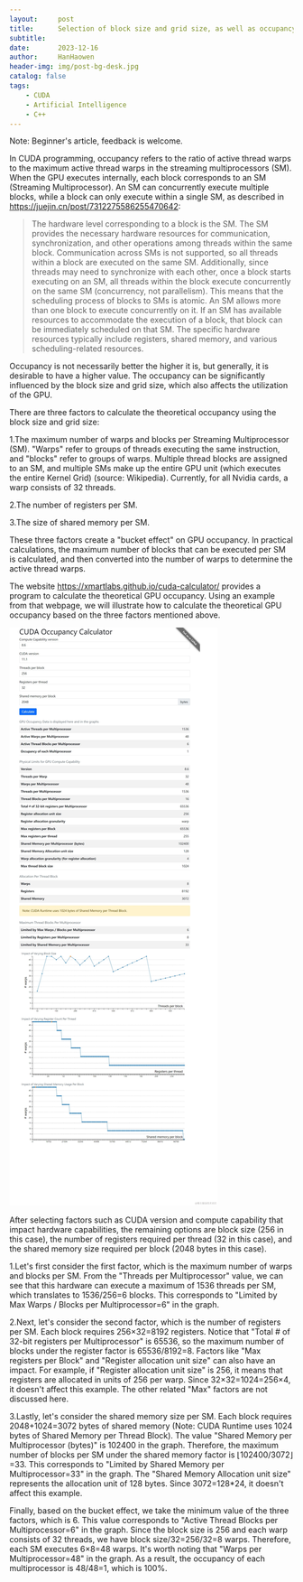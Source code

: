 ```yaml
---
layout:     post   				   
title:      Selection of block size and grid size, as well as occupancy calculation, in CUDA programming. 				
subtitle:   
date:       2023-12-16 			
author:     HanHaowen 			
header-img: img/post-bg-desk.jpg 	
catalog: false 						
tags:								
    - CUDA
    - Artificial Intelligence
    - C++
---
```


Note: Beginner's article, feedback is welcome.

In CUDA programming, occupancy refers to the ratio of active thread warps to the maximum active thread warps in the streaming multiprocessors (SM). When the GPU executes internally, each block corresponds to an SM (Streaming Multiprocessor). An SM can concurrently execute multiple blocks, while a block can only execute within a single SM, as described in https://juejin.cn/post/7312275586255470642:
>The hardware level corresponding to a block is the SM. The SM provides the necessary hardware resources for communication, synchronization, and other operations among threads within the same block. Communication across SMs is not supported, so all threads within a block are executed on the same SM. Additionally, since threads may need to synchronize with each other, once a block starts executing on an SM, all threads within the block execute concurrently on the same SM (concurrency, not parallelism). This means that the scheduling process of blocks to SMs is atomic. An SM allows more than one block to execute concurrently on it. If an SM has available resources to accommodate the execution of a block, that block can be immediately scheduled on that SM. The specific hardware resources typically include registers, shared memory, and various scheduling-related resources.

Occupancy is not necessarily better the higher it is, but generally, it is desirable to have a higher value. The occupancy can be significantly influenced by the block size and grid size, which also affects the utilization of the GPU.

There are three factors to calculate the theoretical occupancy using the block size and grid size:

1.The maximum number of warps and blocks per Streaming Multiprocessor (SM). "Warps" refer to groups of threads executing the same instruction, and "blocks" refer to groups of warps. Multiple thread blocks are assigned to an SM, and multiple SMs make up the entire GPU unit (which executes the entire Kernel Grid) (source: Wikipedia). Currently, for all Nvidia cards, a warp consists of 32 threads.

2.The number of registers per SM.

3.The size of shared memory per SM.

These three factors create a "bucket effect" on GPU occupancy. In practical calculations, the maximum number of blocks that can be executed per SM is calculated, and then converted into the number of warps to determine the active thread warps.

The website https://xmartlabs.github.io/cuda-calculator/ provides a program to calculate the theoretical GPU occupancy. Using an example from that webpage, we will illustrate how to calculate the theoretical GPU occupancy based on the three factors mentioned above.

![Alt text](../img/2023-12-16-cuda.png)

After selecting factors such as CUDA version and compute capability that impact hardware capabilities, the remaining options are block size (256 in this case), the number of registers required per thread (32 in this case), and the shared memory size required per block (2048 bytes in this case).

1.Let's first consider the first factor, which is the maximum number of warps and blocks per SM. From the "Threads per Multiprocessor" value, we can see that this hardware can execute a maximum of 1536 threads per SM, which translates to 1536/256=6 blocks. This corresponds to "Limited by Max Warps / Blocks per Multiprocessor=6" in the graph.

2.Next, let's consider the second factor, which is the number of registers per SM. Each block requires 256×32=8192 registers. Notice that "Total # of 32-bit registers per Multiprocessor" is 65536, so the maximum number of blocks under the register factor is 65536/8192=8. Factors like "Max registers per Block" and "Register allocation unit size" can also have an impact. For example, if "Register allocation unit size" is 256, it means that registers are allocated in units of 256 per warp. Since 32×32=1024=256×4, it doesn't affect this example. The other related "Max" factors are not discussed here.

3.Lastly, let's consider the shared memory size per SM. Each block requires 2048+1024=3072 bytes of shared memory (Note: CUDA Runtime uses 1024 bytes of Shared Memory per Thread Block). The value "Shared Memory per Multiprocessor (bytes)" is 102400 in the graph. Therefore, the maximum number of blocks per SM under the shared memory factor is $\lfloor 102400/3072 \rfloor$=33. This corresponds to "Limited by Shared Memory per Multiprocessor=33" in the graph. The "Shared Memory Allocation unit size" represents the allocation unit of 128 bytes. Since 3072=128*24, it doesn't affect this example.

Finally, based on the bucket effect, we take the minimum value of the three factors, which is 6. This value corresponds to "Active Thread Blocks per Multiprocessor=6" in the graph. Since the block size is 256 and each warp consists of 32 threads, we have block size/32=256/32=8 warps. Therefore, each SM executes 6×8=48 warps. It's worth noting that "Warps per Multiprocessor=48" in the graph. As a result, the occupancy of each multiprocessor is 48/48=1, which is 100%.